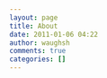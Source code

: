 ```yaml
---
layout: page
title: About
date: 2011-01-06 04:22
author: waughsh
comments: true
categories: []
---
```


